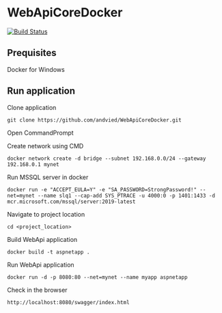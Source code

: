 # WebApiCoreDocker

[![Build Status](https://andriusviederis.visualstudio.com/WebApiCoreDocker/_apis/build/status/andvied.WebApiCoreDocker?branchName=master)](https://andriusviederis.visualstudio.com/WebApiCoreDocker/_build/latest?definitionId=7&branchName=master)

## Prequisites
Docker for Windows

## Run application

Clone application
```
git clone https://github.com/andvied/WebApiCoreDocker.git
```
Open CommandPrompt  

Create network using CMD
```
docker network create -d bridge --subnet 192.168.0.0/24 --gateway 192.168.0.1 mynet
```

Run MSSQL server in docker
```
docker run -e "ACCEPT_EULA=Y" -e "SA_PASSWORD=StrongPassword!" --net=mynet --name slq1 --cap-add SYS_PTRACE -u 4000:0 -p 1401:1433 -d mcr.microsoft.com/mssql/server:2019-latest

```


Navigate to project location
```
cd <project_location>
```

Build WebApi application
```
docker build -t aspnetapp .
```

Run WebApi application
```
docker run -d -p 8080:80 --net=mynet --name myapp aspnetapp
```

Check in the browser
```
http://localhost:8080/swagger/index.html
```



